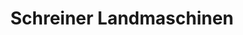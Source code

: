 ---
title: "Schreiner Landmaschinen"
url: /steffenberg/schreiner-landmaschinen/
shop: Landwirtschaftlich
---
